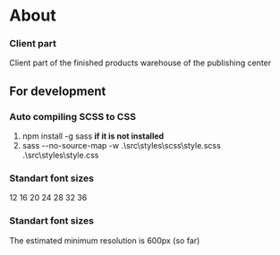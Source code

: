 # About

### Client part

Client part of the finished products warehouse of the publishing center

## For development

### Auto compiling SCSS to CSS

1. npm install -g sass **if it is not installed**
2. sass --no-source-map -w .\src\styles\scss\style.scss .\src\styles\style.css

### Standart font sizes

12 16 20 24 28 32 36

### Standart font sizes

The estimated minimum resolution is 600px (so far)